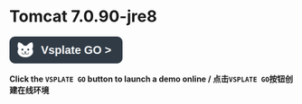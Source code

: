# Tomcat 7.0.90-jre8

<a href="https://www.vsplate.com/?docker-compose=https://github.com/vsplate/dcenvs/tomcat/7.0.90-jre8"><img alt="VSPLATE GO" src="https://raw.githubusercontent.com/vsplate/images/master/vsgo_btn.png" width="200px"></a>

**Click the `VSPLATE GO` button to launch a demo online / 点击`VSPLATE GO`按钮创建在线环境**